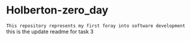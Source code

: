 # Holberton-zero_day
``` This repository represents my first foray into software development ```
this is the update readme for task 3
